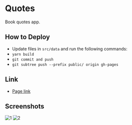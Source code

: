 # Quotes

Book quotes app.

## How to Deploy

- Update files in `src/data` and run the following commands:
- `yarn build`
- `git commit and push`
- `git subtree push --prefix public/ origin gh-pages`

## Link

- [Page link](https://matiasop.github.io/quotes/)

## Screenshots


![1](https://user-images.githubusercontent.com/37161410/194189176-69ca4caf-706b-44bc-82c3-dcb4ee16a3bb.png)
![2](https://user-images.githubusercontent.com/37161410/194189184-cd56cf10-e66a-4157-80c3-9b6e49931ee2.png)
